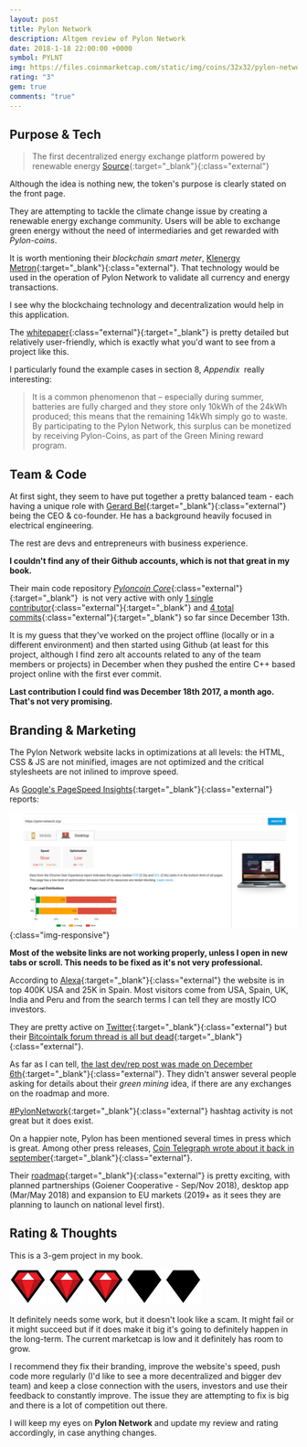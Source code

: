 ```yaml
---
layout: post
title: Pylon Network
description: Altgem review of Pylon Network
date: 2018-1-18 22:00:00 +0000
symbol: PYLNT
img: https://files.coinmarketcap.com/static/img/coins/32x32/pylon-network.png
rating: "3"
gem: true
comments: "true"
---
```


## Purpose & Tech

> The first decentralized energy exchange platform powered by renewable energy
> [Source](https://pylon-network.org/){:target="_blank"}{:class="external"}

Although the idea is nothing new, the token's purpose is clearly stated on the front page.

They are attempting to tackle the climate change issue by creating a renewable energy exchange community.
Users will be able to exchange green energy without the need of intermediaries and get rewarded with *Pylon-coins*.

It is worth mentioning their *blockchain smart meter*, [Klenergy Metron](http://metron.es/){:target="_blank"}{:class="external"}.
That technology would be used in the operation of Pylon Network to validate all currency and energy transactions.

I see why the blockchaing technology and decentralization would help in this application.

The [whitepaper](https://pylon-network.org/wp-content/uploads/2017/07/170730_WP-PYLON_EN.pdf){:class="external"}{:target="_blank"} is pretty detailed but relatively user-friendly, which is exactly what you'd want to see from a project like this.

I particularly found the example cases in section 8, *Appendix* &nbsp;really interesting:

>  It  is  a  common  phenomenon  that  –  especially  during  summer,  
batteries  are  fully  charged  and  they  store  only  10kWh  of  the  24kWh  
produced;  this  means  that  the  remaining  14kWh  simply  go  to  waste.  
By participating to the Pylon Network, this surplus can be monetized by 
receiving Pylon-Coins, as part of the Green Mining reward program. 


## Team & Code

At first sight, they seem to have put together a pretty balanced team - each having a unique role with [Gerard Bel](https://www.linkedin.com/in/gerard-bel-803937b1/){:target="_blank"}{:class="external"} being the CEO & co-founder. 
He has a background heavily focused in electrical engineering. 

The rest are devs and entrepreneurs with business experience.

**I couldn't find any of their Github accounts, which is not that great in my book.**

Their main code repository [*Pyloncoin Core*](https://github.com/klenergy/pyloncoin){:class="external"}{:target="_blank"}  &nbsp;is not very active with only [1 single contributor](https://github.com/klenergy/pyloncoin/graphs/contributors){:class="external"}{:target="_blank"} and [4 total commits](https://github.com/klenergy/pyloncoin/commits/master){:class="external"}{:target="_blank"} so far since December 13th.

It is my guess that they've worked on the project offline (locally or in a different environment) and then started using Github (at least for this project, although I find zero alt accounts related to any of the team members or projects) in December when they pushed the entire C++ based project online with the first ever commit.

**Last contribution I could find was December 18th 2017, a month ago. That's not very promising.**

## Branding & Marketing

The Pylon Network website lacks in optimizations at all levels: the HTML, CSS & JS are not minified, images are not optimized and the critical stylesheets are not inlined to improve speed.

As [Google's PageSpeed Insights](https://developers.google.com/speed/pagespeed/insights/?url=https%3A%2F%2Fpylon-network.org%2F&tab=desktop){:target="_blank"}{:class="external"} reports:

![Pylon Network PageSpeed](/assets/img/gems/pylon-network.png){:class="img-responsive"}

**Most of the website links are not working properly, unless I open in new tabs or scroll. This needs to be fixed as it's not very professional.**

According to [Alexa](https://www.alexa.com/siteinfo/pylon-network.org){:target="_blank"}{:class="external"} the website is in top 400K USA and 25K in Spain. Most visitors come from USA, Spain, UK, India and Peru and from the search terms I can tell they are mostly ICO investors.

They are pretty active on [Twitter](https://twitter.com/KlenergyTech){:target="_blank"}{:class="external"} but their [Bitcointalk forum thread is all but dead](https://bitcointalk.org/index.php?topic=2054297){:target="_blank"}{:class="external"}.

As far as I can tell, [the last dev/rep post was made on December 6th](https://bitcointalk.org/index.php?topic=2054297.msg25834930#msg25834930){:target="_blank"}{:class="external"}. They didn't answer several people asking for details about their *green mining* idea, if there are any exchanges on the roadmap and more.

[#PylonNetwork](https://twitter.com/hashtag/PylonNetwork?src=hash){:target="_blank"}{:class="external"} hashtag activity is not great but it does exist.

On a happier note, Pylon has been mentioned several times in press which is great. Among other press releases, [Coin Telegraph wrote about it back in september](https://cointelegraph.com/press-releases/ico-live-pylon-networkempowering-the-decentralization-of-green-energy-cooperative-governance){:target="_blank"}{:class="external"}.

Their [roadmap](https://pylon-network.org/wp-content/uploads/2017/07/170730_WP-PYLON_EN.pdf){:target="_blank"}{:class="external"} is pretty exciting, with planned partnerships (Goiener Cooperative - Sep/Nov 2018), desktop app (Mar/May 2018) and expansion to EU markets (2019+ as it sees they are planning to launch on national level first).

## Rating & Thoughts

This is a 3-gem project in my book.

<img src="/assets/img/Gem-full.svg"/>
<img src="/assets/img/Gem-full.svg"/>
<img src="/assets/img/Gem-full.svg"/>
<img src="/assets/img/Gem-empty.svg"/>
<img src="/assets/img/Gem-empty.svg"/>

It definitely needs some work, but it doesn't look like a scam. It might fail or it might succeed but if it does make it big it's going to definitely happen in the long-term. The current marketcap is low and it definitely has room to grow.

I recommend they fix their branding, improve the website's speed, push code more regularly (I'd like to see a more decentralized and bigger dev team) and keep a close connection with the users, investors and use their feedback to constantly improve. The issue they are attempting to fix is big and there is a lot of competition out there. 

I will keep my eyes on **Pylon Network** and update my review and rating accordingly, in case anything changes.